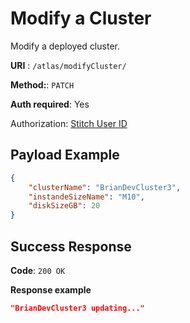 # Modify a Cluster

Modify a deployed cluster.

**URI** : `/atlas/modifyCluster/`

**Method:**: `PATCH`

**Auth required**: Yes

Authorization: [Stitch User ID](http://stitch-sdks.s3-website-us-east-1.amazonaws.com/stitch-sdks/js/4/interfaces/stitchuser.html#id)

## Payload Example

```json
{
    "clusterName": "BrianDevCluster3",
    "instandeSizeName": "M10",
    "diskSizeGB": 20
}
```

## Success Response

**Code**: `200 OK`

**Response example**

```json
"BrianDevCluster3 updating..."
```